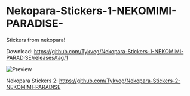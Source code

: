 # Nekopara-Stickers-1-NEKOMIMI-PARADISE-
Stickers from nekopara!

Download: https://github.com/Tykveg/Nekopara-Stickers-1-NEKOMIMI-PARADISE/releases/tag/1

![Preview](https://i.ibb.co/sJm6sTS/image.png)

Nekopara Stickers 2: https://github.com/Tykveg/Nekopara-Stickers-2-NEKOMIMI-PARADISE
